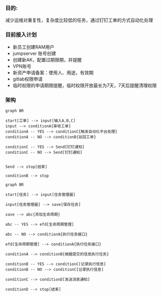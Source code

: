 ### 目的: 
减少运维对重复性，复杂度比较低的任务，通过钉钉工单的方式自动化处理

### 目前接入计划

- 新员工创建RAM用户
- jumpserver 账号创建
- 创建新AK，配置过期限期，并提醒
- VPN账号
- 新资产申请备案：使用人、用途，有效期
- gitlab权限申请
- 临时权限的申请期限提醒，临时权限开放最长为7天，7天后提醒清理权限



### 架构

```mermaid
graph BR

start[工单] --> input[输入A,B,C]
input --> conditionA{审核工单}
conditionA -- YES --> conditionC{触发自动化平台处理}
conditionA -- NO --> conditionB{驳回工单}

conditionC -- YES --> Send[钉钉通知]
conditionC -- NO --> Send[钉钉通知]


Send --> stop[结束]

conditionB --> stop

```


```mermaid
graph BR

start[任务] --> input[任务管理器]

input[任务管理器] --> save[保存任务]

save --> abc{添加生命周期}

abc -- YES --> efd[生命周期管理]

abc -- NO --> conditionA{执行任务接口}

efd[生命周期管理] --> conditionA{执行任务接口}

conditionA --> conditionB{根据提交的信息执行任务}

conditionB -- YES --> conditionC[记录执行信息]
conditionB -- NO --> conditionC[记录执行信息]

conditionC --> conditionD[发送消息通知]

conditionD --> stop[结束]

```


